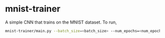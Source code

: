 # mnist-trainer
A simple CNN that trains on the MNIST dataset. To run,

```bash
mnist-trainer/main.py --batch_size=<batch_size> --num_epochs=<num_epochs> --learning_rate=<learning_rate>
```
